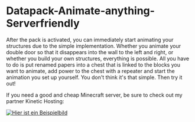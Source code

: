 # Datapack-Animate-anything-Serverfriendly
After the pack is activated, you can immediately start animating your structures due to the simple implementation.
Whether you animate your double door so that it disappears into the wall to the left and right, or whether you build your own structures, everything is possible.
All you have to do is put renamed papers into a chest that is linked to the blocks you want to animate, add power to the chest with a repeater and start the animation you set up yourself.
You don't think it's that simple.
Then try it out!

 

If you need a good and cheap Minecraft server, be sure to check out my partner Kinetic Hosting:
  
  
[![Hier ist ein Beispielbild](https://cdn.discordapp.com/attachments/1054427268027523092/1065049639839088760/mcmetanatives.png)](https://billing.kinetichosting.net/index.php?rp=/store/budget)

